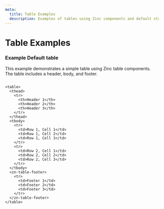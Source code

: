 ```yaml
---
meta:
  title: Table Examples
  description: Examples of tables using Zinc components and default styling.
---
```


# Table Examples

### Example Default table

This example demonstrates a simple table using Zinc table components. The table includes a header, body, and footer.

```html:preview

<table>
  <thead>
    <tr>
      <th>Header 1</th>
      <th>Header 2</th>
      <th>Header 3</th>
    </tr>
  </thead>
  <tbody>
    <tr>
      <td>Row 1, Cell 1</td>
      <td>Row 1, Cell 2</td>
      <td>Row 1, Cell 3</td>
    </tr>
    <tr>
      <td>Row 2, Cell 1</td>
      <td>Row 2, Cell 2</td>
      <td>Row 2, Cell 3</td>
    </tr>
  </tbody>
  <zn-table-footer>
    <tr>
      <td>Footer 1</td>
      <td>Footer 2</td>
      <td>Footer 3</td>
    </tr>
  </zn-table-footer>
</table>
```